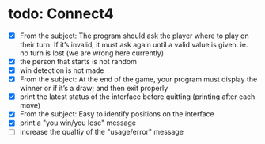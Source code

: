 # todo: Connect4

 - [X] From the subject: The program should ask the player where to play on their turn. If it’s invalid, it must ask again until a valid value is given. ie. no turn is lost (we are wrong here currently)
 - [X] the person that starts is not random
 - [X] win detection is not made
 - [X] From the subject: At the end of the game, your program must display the winner or if it’s a draw; and then exit properly
 - [X] print the latest status of the interface before quitting (printing after each move)
 - [X] From the subject: Easy to identify positions on the interface
 - [X] print a "you win/you lose" message
 - [ ] increase the qualtiy of the "usage/error" message
